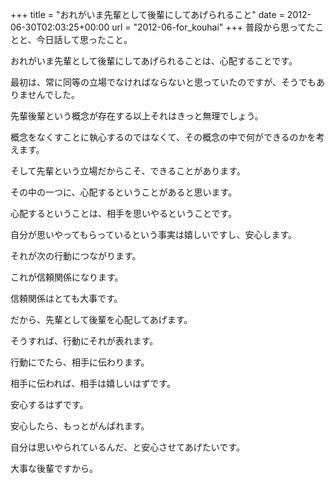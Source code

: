 +++
title = "おれがいま先輩として後輩にしてあげられること"
date = 2012-06-30T02:03:25+00:00
url = "2012-06-for_kouhai"
+++
普段から思ってたことと、今日話して思ったこと。
  
おれがいま先輩として後輩にしてあげられることは、心配することです。 

最初は、常に同等の立場でなければならないと思っていたのですが、そうでもありませんでした。
  
先輩後輩という概念が存在する以上それはきっと無理でしょう。
  
概念をなくすことに執心するのではなくて、その概念の中で何ができるのかを考えます。 

そして先輩という立場だからこそ、できることがあります。
  
その中の一つに、心配するということがあると思います。
  
心配するということは、相手を思いやるということです。
  
自分が思いやってもらっているという事実は嬉しいですし、安心します。
  
それが次の行動につながります。
  
これが信頼関係になります。 

信頼関係はとても大事です。 

だから、先輩として後輩を心配してあげます。
  
そうすれば、行動にそれが表れます。
  
行動にでたら、相手に伝わります。
  
相手に伝われば、相手は嬉しいはずです。
  
安心するはずです。
  
安心したら、もっとがんばれます。 

自分は思いやられているんだ、と安心させてあげたいです。
  
大事な後輩ですから。